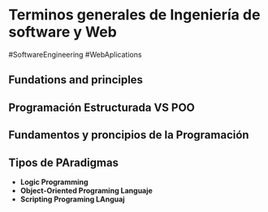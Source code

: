 # Terminos generales de Ingeniería de software y Web
#SoftwareEngineering   #WebAplications 
## Fundations and principles

## Programación Estructurada VS POO

## Fundamentos y proncipios de la Programación

## Tipos de PAradigmas
- **Logic Programming**
- **Object-Oriented Programing Languaje**
- **Scripting Programing LAnguaj**